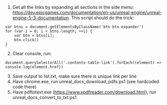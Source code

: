 1. Get all the links by expanding all sections in the side menu: https://dev.epicgames.com/documentation/en-us/unreal-engine/unreal-engine-5-3-documentation.
   This script should do the trick:

```
var btns = document.getElementsByClassName('btn btn-expander')
for (var i = 0; i < btns.length; ++i) {
    var btn = btns[i];  
    btn.click()
}
```

2. Clear console, run:

```
document.querySelectorAll('.contents-table-link').forEach((element) => console.log(element.href))
```

3. Save output to list.txt, make sure there is unique link per line
4. Have chrome.exe, run unreal_docs_download_pdfs.ps1 (see hardcoded code there)
5. Have pdftotext.exe (https://www.xpdfreader.com/download.html), run unreal_docs_convert_to_txt.ps1
